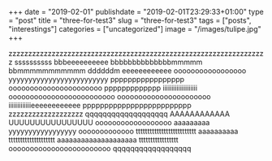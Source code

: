 +++
date = "2019-02-01"
publishdate = "2019-02-01T23:29:33+01:00"
type = "post"
title = "three-for-test3"
slug = "three-for-test3"
tags = ["posts", "interestings"]
categories = ["uncategorized"]
image = "/images/tulipe.jpg"
+++

zzzzzzzzzzzzzzzzzzzzzzzzzzzzzzzzzzzzzzzzzzzzzzzzzzzzzzzzzzzzzzzzzz
ssssssssss
bbbeeeeeeeeee
bbbbbbbbbbbbbbmmmmm
bbmmmmmmmmmmm
ddddddm
eeeeeeeeeeee
ooooooooooooooooo
yyyyyyyyyyyyyyyyyyyyyyyyy
ppppppppppppppppp
oooooooooooooooooooooo
ppppppppppppp
iiiiiiiiiiiiiiiiiiii
ooooooooooooooooooooooooo
oooooooooooooooooooooo
iiiiiiiiiiiiieeeeeeeeeeee
ppppppppppppppppppppppppp
zzzzzzzzzzzzzzzzzzz
qqqqqqqqqqqqqqqqqqq
AAAAAAAAAAAA
UUUUUUUUUUUUUUUU
oooooooooooooooooo
aaaaaaaaa
yyyyyyyyyyyyyyyyy
ooooooooooooo
tttttttttttttttttttttttttt
aaaaaaaaaa
tttttttttttttttttttt
aaaaaaaaaaaaaaaaaaaa
ttttttttttttttttt
oooooooooooooooooooooooo
qqqqqqqqqqqqqqqqqq
